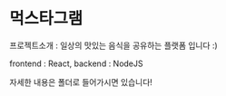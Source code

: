 # 먹스타그램
프로젝트소개 : 일상의 맛있는 음식을 공유하는 플랫폼 입니다 :)

frontend : React,
backend : NodeJS

자세한 내용은 폴더로 들어가시면 있습니다!
